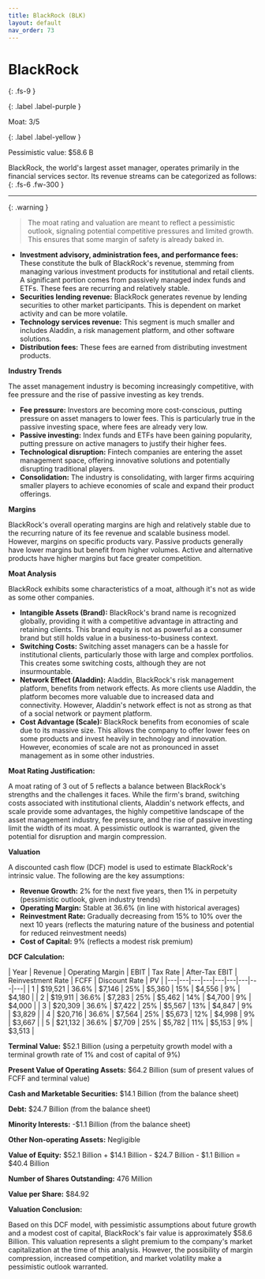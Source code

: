 ```yaml
---
title: BlackRock (BLK)
layout: default
nav_order: 73
---
```


# BlackRock
{: .fs-9 }

{: .label .label-purple }

Moat: 3/5

{: .label .label-yellow }

Pessimistic value: $58.6 B

BlackRock, the world's largest asset manager, operates primarily in the financial services sector. Its revenue streams can be categorized as follows:
{: .fs-6 .fw-300 }

---

{: .warning } 
>The moat rating and valuation are meant to reflect a pessimistic outlook, signaling potential competitive pressures and limited growth. This ensures that some margin of safety is already baked in.


* **Investment advisory, administration fees, and performance fees:** These constitute the bulk of BlackRock's revenue, stemming from managing various investment products for institutional and retail clients.  A significant portion comes from passively managed index funds and ETFs.  These fees are recurring and relatively stable.
* **Securities lending revenue:**  BlackRock generates revenue by lending securities to other market participants. This is dependent on market activity and can be more volatile.
* **Technology services revenue:**  This segment is much smaller and includes Aladdin, a risk management platform, and other software solutions.
* **Distribution fees:** These fees are earned from distributing investment products.

**Industry Trends**

The asset management industry is becoming increasingly competitive, with fee pressure and the rise of passive investing as key trends.  

* **Fee pressure:**  Investors are becoming more cost-conscious, putting pressure on asset managers to lower fees.  This is particularly true in the passive investing space, where fees are already very low.
* **Passive investing:**  Index funds and ETFs have been gaining popularity, putting pressure on active managers to justify their higher fees.
* **Technological disruption:**  Fintech companies are entering the asset management space, offering innovative solutions and potentially disrupting traditional players.
* **Consolidation:**  The industry is consolidating, with larger firms acquiring smaller players to achieve economies of scale and expand their product offerings.

**Margins**

BlackRock's overall operating margins are high and relatively stable due to the recurring nature of its fee revenue and scalable business model. However, margins on specific products vary. Passive products generally have lower margins but benefit from higher volumes. Active and alternative products have higher margins but face greater competition.

**Moat Analysis**

BlackRock exhibits some characteristics of a moat, although it's not as wide as some other companies.  

* **Intangible Assets (Brand):** BlackRock's brand name is recognized globally, providing it with a competitive advantage in attracting and retaining clients. This brand equity is not as powerful as a consumer brand but still holds value in a business-to-business context.
* **Switching Costs:**  Switching asset managers can be a hassle for institutional clients, particularly those with large and complex portfolios. This creates some switching costs, although they are not insurmountable.
* **Network Effect (Aladdin):**  Aladdin, BlackRock's risk management platform, benefits from network effects.  As more clients use Aladdin, the platform becomes more valuable due to increased data and connectivity.  However,  Aladdin's network effect is not as strong as that of a social network or payment platform.
* **Cost Advantage (Scale):** BlackRock benefits from economies of scale due to its massive size.  This allows the company to offer lower fees on some products and invest heavily in technology and innovation.  However, economies of scale are not as pronounced in asset management as in some other industries.

**Moat Rating Justification:**

A moat rating of 3 out of 5 reflects a balance between BlackRock's strengths and the challenges it faces.  While the firm's brand, switching costs associated with institutional clients, Aladdin's network effects, and scale provide some advantages, the highly competitive landscape of the asset management industry, fee pressure, and the rise of passive investing limit the width of its moat.  A pessimistic outlook is warranted, given the potential for disruption and margin compression.

**Valuation**

A discounted cash flow (DCF) model is used to estimate BlackRock's intrinsic value. The following are the key assumptions:

* **Revenue Growth:** 2% for the next five years, then 1% in perpetuity (pessimistic outlook, given industry trends)
* **Operating Margin:** Stable at 36.6% (in line with historical averages)
* **Reinvestment Rate:**  Gradually decreasing from 15% to 10% over the next 10 years (reflects the maturing nature of the business and potential for reduced reinvestment needs)
* **Cost of Capital:** 9% (reflects a modest risk premium)

**DCF Calculation:**

| Year | Revenue | Operating Margin | EBIT | Tax Rate | After-Tax EBIT | Reinvestment Rate | FCFF | Discount Rate | PV |
|---|---|---|---|---|---|---|---|---|
| 1 | $19,521 | 36.6% | $7,146 | 25% | $5,360 | 15% | $4,556 | 9% | $4,180 |
| 2 | $19,911 | 36.6% | $7,283 | 25% | $5,462 | 14% | $4,700 | 9% | $4,000 |
| 3 | $20,309 | 36.6% | $7,422 | 25% | $5,567 | 13% | $4,847 | 9% | $3,829 |
| 4 | $20,716 | 36.6% | $7,564 | 25% | $5,673 | 12% | $4,998 | 9% | $3,667 |
| 5 | $21,132 | 36.6% | $7,709 | 25% | $5,782 | 11% | $5,153 | 9% | $3,513 |

**Terminal Value:** $52.1 Billion (using a perpetuity growth model with a terminal growth rate of 1% and cost of capital of 9%)

**Present Value of Operating Assets:** $64.2 Billion (sum of present values of FCFF and terminal value)

**Cash and Marketable Securities:** $14.1 Billion (from the balance sheet)

**Debt:** $24.7 Billion (from the balance sheet)

**Minority Interests:** -$1.1 Billion (from the balance sheet)

**Other Non-operating Assets:** Negligible

**Value of Equity:**  $52.1 Billion  + $14.1 Billion - $24.7 Billion - $1.1 Billion = $40.4 Billion

**Number of Shares Outstanding:**  476 Million

**Value per Share:** $84.92

**Valuation Conclusion:**

Based on this DCF model, with pessimistic assumptions about future growth and a modest cost of capital, BlackRock's fair value is approximately $58.6 Billion. This valuation represents a slight premium to the company's market capitalization at the time of this analysis.  However, the possibility of margin compression, increased competition, and market volatility make a pessimistic outlook warranted.
